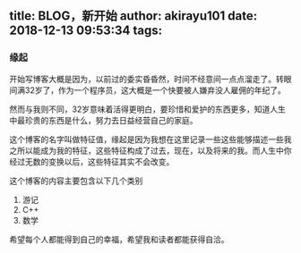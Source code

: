title: BLOG，新开始
author: akirayu101
date: 2018-12-13 09:53:34
tags:
---
### 缘起

开始写博客大概是因为，以前过的委实昏昏然，时间不经意间一点点溜走了。转眼间满32岁了，作为一个程序员，这大概是一个快要被人嫌弃没人雇佣的年纪了。

然而与我则不同，32岁意味着活得更明白，要珍惜和爱护的东西更多，知道人生中最珍贵的东西是什么，努力去日益经营自己的家庭。

这个博客的名字叫做特征值，缘起是因为我想在这里记录一些这些能够描述一些我之所以能成为我的特征，这些特征构成了过去，现在，以及将来的我。而人生中你经过无数的变换以后，这些特征其实不会改变。

这个博客的内容主要包含以下几个类别

1. 游记
2. C++
3. 数学

希望每个人都能得到自己的幸福，希望我和读者都能获得自洽。